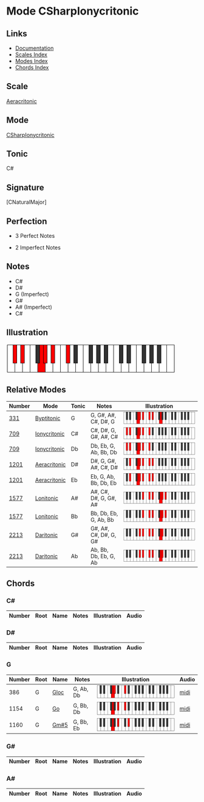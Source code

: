 # Mode CSharpIonycritonic

## Links

- [Documentation](index.md)
- [Scales Index](Scales.md)
- [Modes Index](Modes.md)
- [Chords Index](Chords.md)

## Scale

[Aeracritonic](ScaleAeracritonic.md)

## Mode

[CSharpIonycritonic](ModeCSharpIonycritonic.md)

## Tonic

C#

## Signature

[CNaturalMajor]

## Perfection

 - 3 Perfect Notes

 - 2 Imperfect Notes

## Notes

- C#
- D#
- G (Imperfect)
- G#
- A# (Imperfect)
- C#

## Illustration

![CSharpIonycritonic](ModeCSharpIonycritonic.png)

## Relative Modes

| Number | Mode | Tonic | Notes | Illustration |
|--------|------|-------|-------|--------------|
| [331](https://ianring.com/musictheory/scales/331) | [Byptitonic](ModeByptitonic.md) | G | G, G#, A#, C#, D#, G | ![GNaturalByptitonic](ModeGNaturalByptitonic.png) |
| [709](https://ianring.com/musictheory/scales/709) | [Ionycritonic](ModeIonycritonic.md) | C# | C#, D#, G, G#, A#, C# | ![CSharpIonycritonic](ModeCSharpIonycritonic.png) |
| [709](https://ianring.com/musictheory/scales/709) | [Ionycritonic](ModeIonycritonic.md) | Db | Db, Eb, G, Ab, Bb, Db | ![DFlatIonycritonic](ModeDFlatIonycritonic.png) |
| [1201](https://ianring.com/musictheory/scales/1201) | [Aeracritonic](ModeAeracritonic.md) | D# | D#, G, G#, A#, C#, D# | ![DSharpAeracritonic](ModeDSharpAeracritonic.png) |
| [1201](https://ianring.com/musictheory/scales/1201) | [Aeracritonic](ModeAeracritonic.md) | Eb | Eb, G, Ab, Bb, Db, Eb | ![EFlatAeracritonic](ModeEFlatAeracritonic.png) |
| [1577](https://ianring.com/musictheory/scales/1577) | [Lonitonic](ModeLonitonic.md) | A# | A#, C#, D#, G, G#, A# | ![ASharpLonitonic](ModeASharpLonitonic.png) |
| [1577](https://ianring.com/musictheory/scales/1577) | [Lonitonic](ModeLonitonic.md) | Bb | Bb, Db, Eb, G, Ab, Bb | ![BFlatLonitonic](ModeBFlatLonitonic.png) |
| [2213](https://ianring.com/musictheory/scales/2213) | [Daritonic](ModeDaritonic.md) | G# | G#, A#, C#, D#, G, G# | ![GSharpDaritonic](ModeGSharpDaritonic.png) |
| [2213](https://ianring.com/musictheory/scales/2213) | [Daritonic](ModeDaritonic.md) | Ab | Ab, Bb, Db, Eb, G, Ab | ![AFlatDaritonic](ModeAFlatDaritonic.png) |

## Chords

### C#

| Number | Root | Name | Notes | Illustration | Audio |
|--------|------|------|-------|--------------|-------|

### D#

| Number | Root | Name | Notes | Illustration | Audio |
|--------|------|------|-------|--------------|-------|

### G

| Number | Root | Name | Notes | Illustration | Audio |
|--------|------|------|-------|--------------|-------|
| 386 | G | [Gloc](ChordGNaturalLocrian.md) | G, Ab, Db | ![Gloc](ChordGNaturalLocrianRootPosition.png) | [midi](ChordGNaturalLocrianRootPosition.mid) |
| 1154 | G | [Go](ChordGNaturalDiminished.md) | G, Bb, Db | ![Go](ChordGNaturalDiminishedRootPosition.png) | [midi](ChordGNaturalDiminishedRootPosition.mid) |
| 1160 | G | [Gm#5](ChordGNaturalMinorSharpFifth.md) | G, Bb, Eb | ![Gm#5](ChordGNaturalMinorSharpFifthRootPosition.png) | [midi](ChordGNaturalMinorSharpFifthRootPosition.mid) |

### G#

| Number | Root | Name | Notes | Illustration | Audio |
|--------|------|------|-------|--------------|-------|

### A#

| Number | Root | Name | Notes | Illustration | Audio |
|--------|------|------|-------|--------------|-------|


